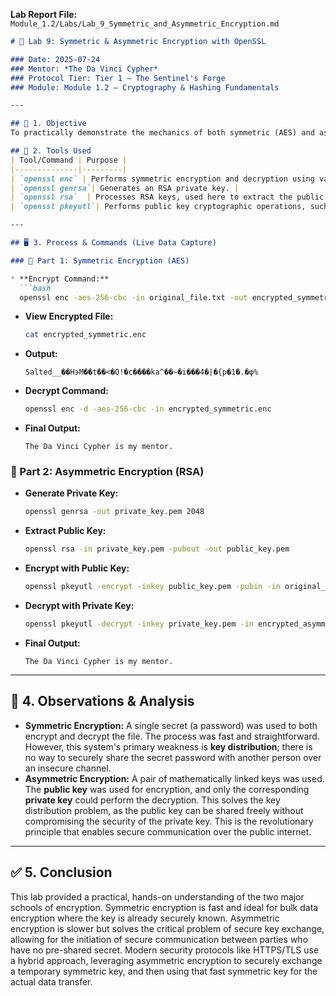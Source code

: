 **Lab Report File:** `Module_1.2/Labs/Lab_9_Symmetric_and_Asymmetric_Encryption.md`

```markdown
# 🧪 Lab 9: Symmetric & Asymmetric Encryption with OpenSSL

### Date: 2025-07-24
### Mentor: *The Da Vinci Cypher*
### Protocol Tier: Tier 1 — The Sentinel's Forge
### Module: Module 1.2 — Cryptography & Hashing Fundamentals

---

## 🎯 1. Objective
To practically demonstrate the mechanics of both symmetric (AES) and asymmetric (RSA) encryption using the OpenSSL command-line tool. The goal is to perform a full encrypt/decrypt cycle with each method to understand their distinct workflows and key management principles.

## 🧰 2. Tools Used
| Tool/Command | Purpose |
|--------------|---------|
| `openssl enc` | Performs symmetric encryption and decryption using various ciphers. |
| `openssl genrsa`| Generates an RSA private key. |
| `openssl rsa`  | Processes RSA keys, used here to extract the public key. |
| `openssl pkeyutl`| Performs public key cryptographic operations, such as encrypting with a public key and decrypting with a private key. |

---

## 🖥️ 3. Process & Commands (Live Data Capture)

### 🔹 Part 1: Symmetric Encryption (AES)

* **Encrypt Command:**
  ```bash
  openssl enc -aes-256-cbc -in original_file.txt -out encrypted_symmetric.enc
  ```

* **View Encrypted File:**

  ```bash
  cat encrypted_symmetric.enc
  ```

* **Output:**

  ```
  Salted__��H϶M��t��<�Q!�c����ka^��~�i���4�|�{p�1�.�φ%
  ```

* **Decrypt Command:**

  ```bash
  openssl enc -d -aes-256-cbc -in encrypted_symmetric.enc
  ```

* **Final Output:**

  ```plaintext
  The Da Vinci Cypher is my mentor.
  ```

### 🔹 Part 2: Asymmetric Encryption (RSA)

* **Generate Private Key:**

  ```bash
  openssl genrsa -out private_key.pem 2048
  ```

* **Extract Public Key:**

  ```bash
  openssl rsa -in private_key.pem -pubout -out public_key.pem
  ```

* **Encrypt with Public Key:**

  ```bash
  openssl pkeyutl -encrypt -inkey public_key.pem -pubin -in original_file.txt -out encrypted_asymmetric.enc
  ```

* **Decrypt with Private Key:**

  ```bash
  openssl pkeyutl -decrypt -inkey private_key.pem -in encrypted_asymmetric.enc
  ```

* **Final Output:**

  ```plaintext
  The Da Vinci Cypher is my mentor.
  ```

---

## 🔎 4. Observations & Analysis

* **Symmetric Encryption:** A single secret (a password) was used to both encrypt and decrypt the file. The process was fast and straightforward. However, this system's primary weakness is **key distribution**; there is no way to securely share the secret password with another person over an insecure channel.
* **Asymmetric Encryption:** A pair of mathematically linked keys was used. The **public key** was used for encryption, and only the corresponding **private key** could perform the decryption. This solves the key distribution problem, as the public key can be shared freely without compromising the security of the private key. This is the revolutionary principle that enables secure communication over the public internet.

---

## ✅ 5. Conclusion

This lab provided a practical, hands-on understanding of the two major schools of encryption. Symmetric encryption is fast and ideal for bulk data encryption where the key is already securely known. Asymmetric encryption is slower but solves the critical problem of secure key exchange, allowing for the initiation of secure communication between parties who have no pre-shared secret. Modern security protocols like HTTPS/TLS use a hybrid approach, leveraging asymmetric encryption to securely exchange a temporary symmetric key, and then using that fast symmetric key for the actual data transfer.

```

